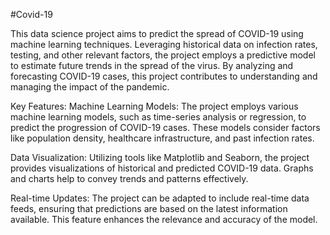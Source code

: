 #Covid-19

This data science project aims to predict the spread of COVID-19 using machine learning techniques. Leveraging historical data on infection rates, testing, and other relevant factors, the project employs a predictive model to estimate future trends in the spread of the virus. By analyzing and forecasting COVID-19 cases, this project contributes to understanding and managing the impact of the pandemic.

Key Features:
Machine Learning Models: The project employs various machine learning models, such as time-series analysis or regression, to predict the progression of COVID-19 cases. These models consider factors like population density, healthcare infrastructure, and past infection rates.

Data Visualization: Utilizing tools like Matplotlib and Seaborn, the project provides visualizations of historical and predicted COVID-19 data. Graphs and charts help to convey trends and patterns effectively.

Real-time Updates: The project can be adapted to include real-time data feeds, ensuring that predictions are based on the latest information available. This feature enhances the relevance and accuracy of the model.
